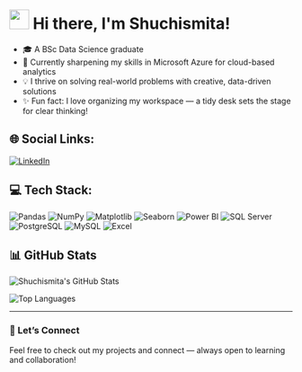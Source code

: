 <h1 align="left">
  <img src="https://media.giphy.com/media/hvRJCLFzcasrR4ia7z/giphy.gif" width="35"> Hi there, I'm Shuchismita!
</h1>



- 🎓 A BSc Data Science graduate 
- 🌱 Currently sharpening my skills in Microsoft Azure for cloud-based analytics
- 💡 I thrive on solving real-world problems with creative, data-driven solutions
- ✨ Fun fact: I love organizing my workspace — a tidy desk sets the stage for clear thinking!



## 🌐 Social Links:
[![LinkedIn](https://img.shields.io/badge/-LinkedIn-0077B5?style=for-the-badge&logo=linkedin&logoColor=white)](https://www.linkedin.com/in/shuchismitamandal/)



## 💻 Tech Stack:
![Pandas](https://img.shields.io/badge/Pandas-150458?style=for-the-badge&logo=pandas&logoColor=white)
![NumPy](https://img.shields.io/badge/Numpy-013243?style=for-the-badge&logo=numpy&logoColor=white)
![Matplotlib](https://img.shields.io/badge/Matplotlib-ffffff?style=for-the-badge&logo=matplotlib&logoColor=black)
![Seaborn](https://img.shields.io/badge/Seaborn-9eabb0?style=for-the-badge&logoColor=white)
![Power BI](https://img.shields.io/badge/Power%20BI-F2C811?style=for-the-badge&logo=powerbi&logoColor=black)
![SQL Server](https://img.shields.io/badge/SQL%20Server-CC2927?style=for-the-badge&logo=microsoft%20sql%20server&logoColor=white)
![PostgreSQL](https://img.shields.io/badge/PostgreSQL-336791?style=for-the-badge&logo=postgresql&logoColor=white)
![MySQL](https://img.shields.io/badge/MySQL-00000F?style=for-the-badge&logo=mysql&logoColor=white)
![Excel](https://img.shields.io/badge/Microsoft%20Excel-217346?style=for-the-badge&logo=microsoft%20excel&logoColor=white)

## 📊 GitHub Stats
![Shuchismita's GitHub Stats](https://github-readme-stats.vercel.app/api?username=ShuchismitaMandal&show_icons=true&theme=radical&hide=prs,issues&count_private=true&cache_seconds=60)

![Top Languages](https://github-readme-stats.vercel.app/api/top-langs/?username=ShuchismitaMandal&layout=compact&theme=radical&cache_seconds=60)


---

### 📌 Let’s Connect  
Feel free to check out my projects and connect — always open to learning and collaboration!

